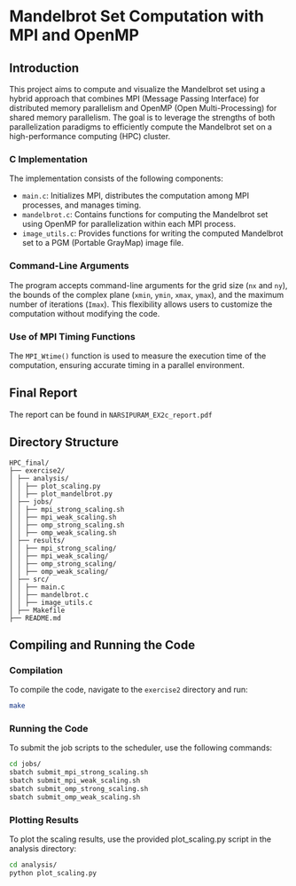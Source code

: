 # Mandelbrot Set Computation with MPI and OpenMP

## Introduction

This project aims to compute and visualize the Mandelbrot set using a hybrid approach that combines MPI (Message Passing Interface) for distributed memory parallelism and OpenMP (Open Multi-Processing) for shared memory parallelism. The goal is to leverage the strengths of both parallelization paradigms to efficiently compute the Mandelbrot set on a high-performance computing (HPC) cluster.

### C Implementation

The implementation consists of the following components:
- `main.c`: Initializes MPI, distributes the computation among MPI processes, and manages timing.
- `mandelbrot.c`: Contains functions for computing the Mandelbrot set using OpenMP for parallelization within each MPI process.
- `image_utils.c`: Provides functions for writing the computed Mandelbrot set to a PGM (Portable GrayMap) image file.


### Command-Line Arguments

The program accepts command-line arguments for the grid size (`nx` and `ny`), the bounds of the complex plane (`xmin`, `ymin`, `xmax`, `ymax`), and the maximum number of iterations (`Imax`). This flexibility allows users to customize the computation without modifying the code.

### Use of MPI Timing Functions

The `MPI_Wtime()` function is used to measure the execution time of the computation, ensuring accurate timing in a parallel environment.

## Final Report
The report can be found in  `NARSIPURAM_EX2c_report.pdf`

## Directory Structure
```
HPC_final/
├── exercise2/
│ ├── analysis/
│ │ ├── plot_scaling.py
│ │ ├── plot_mandelbrot.py
│ ├── jobs/
│ │ ├── mpi_strong_scaling.sh
│ │ ├── mpi_weak_scaling.sh
│ │ ├── omp_strong_scaling.sh
│ │ ├── omp_weak_scaling.sh
│ ├── results/
│ │ ├── mpi_strong_scaling/
│ │ ├── mpi_weak_scaling/
│ │ ├── omp_strong_scaling/
│ │ ├── omp_weak_scaling/
│ ├── src/
│ │ ├── main.c
│ │ ├── mandelbrot.c
│ │ ├── image_utils.c
│ ├── Makefile
├── README.md
```

## Compiling and Running the Code

### Compilation

To compile the code, navigate to the `exercise2` directory and run:

```bash
make
```
### Running the Code
To submit the job scripts to the scheduler, use the following commands:

```bash
cd jobs/
sbatch submit_mpi_strong_scaling.sh
sbatch submit_mpi_weak_scaling.sh
sbatch submit_omp_strong_scaling.sh
sbatch submit_omp_weak_scaling.sh
```
### Plotting Results
To plot the scaling results, use the provided plot_scaling.py script in the analysis directory:

```bash
cd analysis/
python plot_scaling.py
```
